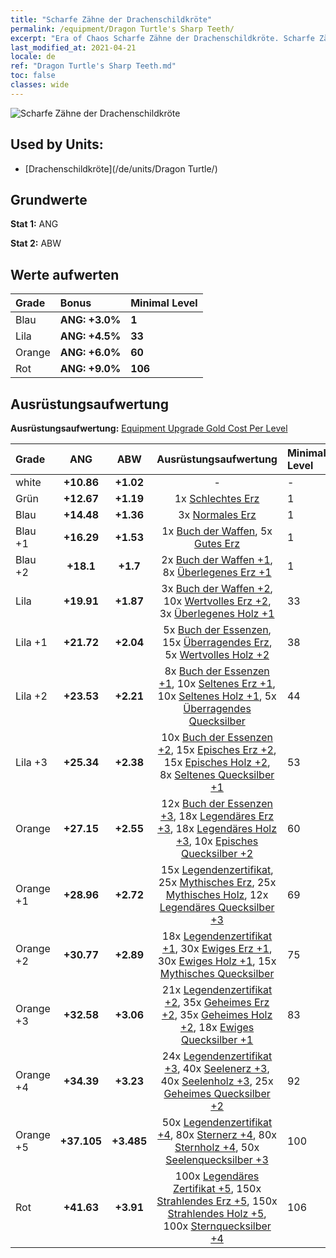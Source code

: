 ```yaml
---
title: "Scharfe Zähne der Drachenschildkröte"
permalink: /equipment/Dragon Turtle's Sharp Teeth/
excerpt: "Era of Chaos Scharfe Zähne der Drachenschildkröte. Scharfe Zähne der Drachenschildkröte"
last_modified_at: 2021-04-21
locale: de
ref: "Dragon Turtle's Sharp Teeth.md"
toc: false
classes: wide
---
```


  ![Scharfe Zähne der Drachenschildkröte](/images/e/e_99061.png)

## Used by Units:

* [Drachenschildkröte](/de/units/Dragon Turtle/) 


## Grundwerte
 **Stat 1:** ANG

 **Stat 2:** ABW

## Werte aufwerten

  |     Grade    |   Bonus | Minimal Level | 
  |:-------------|:--------|:--------------| 
  | Blau | **ANG: +3.0%** | **1** | 
  | Lila | **ANG: +4.5%** | **33** | 
  | Orange | **ANG: +6.0%** | **60** | 
  | Rot | **ANG: +9.0%** | **106** | 


## Ausrüstungsaufwertung
 **Ausrüstungsaufwertung:** [Equipment Upgrade Gold Cost Per Level](/equipment/EquipmentUpgradeCostPerLevel/) 

  |          Grade      | ANG | ABW | Ausrüstungsaufwertung | Minimal Level |
  |:--------------------|:---------:|:---------:|:----------------:|:--------------|
  | white | **+10.86** | **+1.02** | - | - |
  | Grün | **+12.67** | **+1.19** | 1x [Schlechtes Erz](/de/Items/mat_1/) | 1 |
  | Blau | **+14.48** | **+1.36** | 3x [Normales Erz](/de/Items/mat_6/) | 1 |
  | Blau +1 | **+16.29** | **+1.53** | 1x [Buch der Waffen](/de/Items/mat_18/), 5x [Gutes Erz](/de/Items/mat_12/) | 1 |
  | Blau +2 | **+18.1** | **+1.7** | 2x [Buch der Waffen +1](/de/Items/mat_25/), 8x [Überlegenes Erz +1](/de/Items/mat_19/) | 1 |
  | Lila | **+19.91** | **+1.87** | 3x [Buch der Waffen +2](/de/Items/mat_32/), 10x [Wertvolles Erz +2](/de/Items/mat_26/), 3x [Überlegenes Holz +1](/de/Items/mat_20/) | 33 |
  | Lila +1 | **+21.72** | **+2.04** | 5x [Buch der Essenzen](/de/Items/mat_39/), 15x [Überragendes Erz](/de/Items/mat_33/), 5x [Wertvolles Holz +2](/de/Items/mat_27/) | 38 |
  | Lila +2 | **+23.53** | **+2.21** | 8x [Buch der Essenzen +1](/de/Items/mat_46/), 10x [Seltenes Erz +1](/de/Items/mat_40/), 10x [Seltenes Holz +1](/de/Items/mat_41/), 5x [Überragendes Quecksilber](/de/Items/mat_35/) | 44 |
  | Lila +3 | **+25.34** | **+2.38** | 10x [Buch der Essenzen +2](/de/Items/mat_53/), 15x [Episches Erz +2](/de/Items/mat_47/), 15x [Episches Holz +2](/de/Items/mat_48/), 8x [Seltenes Quecksilber +1](/de/Items/mat_42/) | 53 |
  | Orange | **+27.15** | **+2.55** | 12x [Buch der Essenzen +3](/de/Items/mat_60/), 18x [Legendäres Erz +3](/de/Items/mat_54/), 18x [Legendäres Holz +3](/de/Items/mat_55/), 10x [Episches Quecksilber +2](/de/Items/mat_49/) | 60 |
  | Orange +1 | **+28.96** | **+2.72** | 15x [Legendenzertifikat](/de/Items/mat_67/), 25x [Mythisches Erz](/de/Items/mat_61/), 25x [Mythisches Holz](/de/Items/mat_62/), 12x [Legendäres Quecksilber +3](/de/Items/mat_56/) | 69 |
  | Orange +2 | **+30.77** | **+2.89** | 18x [Legendenzertifikat +1](/de/Items/mat_74/), 30x [Ewiges Erz +1](/de/Items/mat_68/), 30x [Ewiges Holz +1](/de/Items/mat_69/), 15x [Mythisches Quecksilber](/de/Items/mat_63/) | 75 |
  | Orange +3 | **+32.58** | **+3.06** | 21x [Legendenzertifikat +2](/de/Items/mat_81/), 35x [Geheimes Erz +2](/de/Items/mat_75/), 35x [Geheimes Holz +2](/de/Items/mat_76/), 18x [Ewiges Quecksilber +1](/de/Items/mat_70/) | 83 |
  | Orange +4 | **+34.39** | **+3.23** | 24x [Legendenzertifikat +3](/de/Items/mat_88/), 40x [Seelenerz +3](/de/Items/mat_82/), 40x [Seelenholz +3](/de/Items/mat_83/), 25x [Geheimes Quecksilber +2](/de/Items/mat_77/) | 92 |
  | Orange +5 | **+37.105** | **+3.485** | 50x [Legendenzertifikat +4](/de/Items/mat_95/), 80x [Sternerz +4](/de/Items/mat_89/), 80x [Sternholz +4](/de/Items/mat_90/), 50x [Seelenquecksilber +3](/de/Items/mat_84/) | 100 |
  | Rot | **+41.63** | **+3.91** | 100x [Legendäres Zertifikat +5](/de/Items/mat_102/), 150x [Strahlendes Erz +5](/de/Items/mat_96/), 150x [Strahlendes Holz +5](/de/Items/mat_97/), 100x [Sternquecksilber +4](/de/Items/mat_91/) | 106 |

